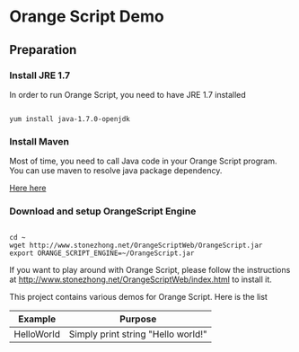 # Orange Script Demo

## Preparation

### Install JRE 1.7
In order to run Orange Script, you need to have JRE 1.7 installed
<pre><code>
yum install java-1.7.0-openjdk
</code></pre>

### Install Maven
Most of time, you need to call Java code in your Orange Script program. You can use maven to resolve java package dependency.

[Here here](http://maven.apache.org/download.cgi)

### Download and setup OrangeScript Engine
<pre><code>
cd ~
wget http://www.stonezhong.net/OrangeScriptWeb/OrangeScript.jar
export ORANGE_SCRIPT_ENGINE=~/OrangeScript.jar
</code></pre>


If you want to play around with Orange Script, please follow the instructions at http://www.stonezhong.net/OrangeScriptWeb/index.html to install it.

This project contains various demos for Orange Script. Here is the list


| Example  | Purpose |
|----------|:-------------:|
| HelloWorld | Simply print string "Hello world!" |
